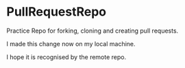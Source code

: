 # PullRequestRepo
Practice Repo for forking, cloning and creating pull requests.

I made this change now on my local machine.

I hope it is recognised by the remote repo.